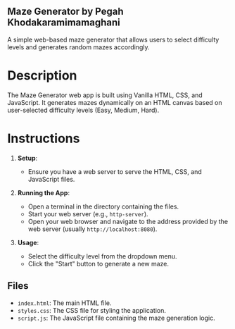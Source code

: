 ## Maze Generator by Pegah Khodakaramimamaghani 
A simple web-based maze generator that allows users to select difficulty levels and generates random mazes accordingly.

# Description
The Maze Generator web app is built using Vanilla HTML, CSS, and JavaScript. It generates mazes dynamically on an HTML canvas based on user-selected difficulty levels (Easy, Medium, Hard).

# Instructions
1. **Setup**:
    - Ensure you have a web server to serve the HTML, CSS, and JavaScript files.

2. **Running the App**:
    - Open a terminal in the directory containing the files.
    - Start your web server (e.g., `http-server`).
    - Open your web browser and navigate to the address provided by the web server (usually `http://localhost:8080`).

3. **Usage**:
    - Select the difficulty level from the dropdown menu.
    - Click the "Start" button to generate a new maze.

## Files
- `index.html`: The main HTML file.
- `styles.css`: The CSS file for styling the application.
- `script.js`: The JavaScript file containing the maze generation logic.
